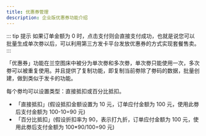 ```yaml
---
title: 优惠券管理
description: 企业版优惠券功能介绍
---
```


::: tip 提示
如果订单金额为 0 时，点击支付则会直接支付成功，也就是说您可以批量生成单次劵以后，可以利用第三方发卡平台发放优惠券的方式实现套餐售卖。
:::

「优惠券」功能在兰空图床中被分为单次劵和多次劵，单次劵只能使用一次，多次劵可以被重复使用。并且提供了复制功能，即复制当前劵除了劵码的数据，批量创建，做到类似于发卡的功能。

每个劵均可以设置类型：直接抵扣或百分比抵扣。
- 「直接抵扣」(假设抵扣金额设置为 10 元，订单应付金额为 100 元，使用此劵后支付金额为 100-10=90 元)
- 「百分比抵扣」(假设折扣率为 90，表示打九折，订单应付金额为 100 元，使用此劵后支付金额为 100*90/100=90 元)
